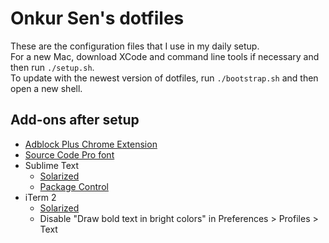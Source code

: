 # Onkur Sen's dotfiles

These are the configuration files that I use in my daily setup.  
For a new Mac, download XCode and command line tools if necessary and then run
`./setup.sh`.  
To update with the newest version of dotfiles, run `./bootstrap.sh` and then
open a new shell.

## Add-ons after setup

* [Adblock Plus Chrome Extension](https://adblockplus.org/)
* [Source Code Pro font](https://github.com/adobe-fonts/source-code-pro)
* Sublime Text
  * [Solarized](https://github.com/SublimeColors/Solarized)
  * [Package Control](https://sublime.wbond.net/installation)
* iTerm 2
  * [Solarized](https://github.com/altercation/solarized/tree/master/iterm2-colors-solarized)
  * Disable "Draw bold text in bright colors" in Preferences > Profiles > Text
